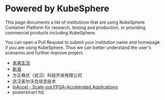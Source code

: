 # Powered by KubeSphere

This page documents a list of institutions that are using KubeSphere Container Platform for research, testing and production,
or providing commercial products including KubeSphere.

You can open a Pull Request to submit your institution name and homepage if you are using KubeSphere. Thus we can better understand the user's scenarios and further improve project.

- [本来生活](https://www.benlai.com/)
- [新浪](https://sina.cn/)
- 方正株式（武汉）科技开发有限公司
- 武汉麦尔沃克信息技术
- [InAccel - Scale-out FPGA-Accelerated Applications](https://inaccel.com)
- powersmart ltd;

